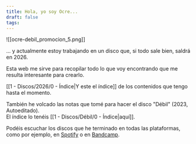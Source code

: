 ```yaml
---
title: Hola, yo soy Ocre...
draft: false
tags:
---
```

![[ocre-debil_promocion_5.png]]

... y actualmente estoy trabajando en un disco que, si todo sale bien, saldrá en 2026.

Esta web me sirve para recopilar todo lo que voy encontrando que me resulta interesante para crearlo. 

[[1 - Discos/2026/0 - Índice|Y este el índice]] de los contenidos que tengo hasta el momento.

También he volcado las notas que tomé para hacer el disco "Débil" (2023, Autoeditado).  
El índice lo tenéis [[1 - Discos/Débil/0 - Índice|aquí]].

Podéis escuchar los discos que he terminado en todas las plataformas, como por ejemplo, en [Spotify](https://open.spotify.com/intl-es/artist/4vaAG0GM8Bb96kbuZJ7tqG?si=ruFWhNQCSgGaHTL4-j1KAw) o en [Bandcamp](https://ocre.bandcamp.com).